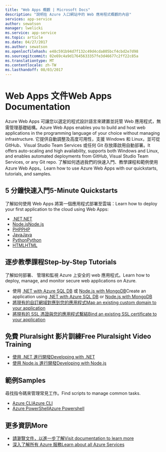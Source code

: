 ```yaml
---
title: "Web Apps 概觀 | Microsoft Docs"
description: "說明在 Azure 入口網站中的 Web 應用程式概觀的內容"
services: app-service
author: sewatson
manager: lwelicki
ms.service: app-service
ms.topic: article
ms.date: 04/27/2017
ms.author: sewatson
ms.openlocfilehash: e48c591b94d7f132c49d4cda805bcf4cbd2e7d98
ms.sourcegitcommit: 02e69c4a9d17645633357fe3d46677c2ff22c85a
ms.translationtype: MT
ms.contentlocale: zh-TW
ms.lasthandoff: 08/03/2017
---
```

# <a name="web-apps-documentation"></a><span data-ttu-id="8bcff-103">Web Apps 文件</span><span class="sxs-lookup"><span data-stu-id="8bcff-103">Web Apps Documentation</span></span>

<span data-ttu-id="8bcff-104">Azure Web Apps 可讓您以選定的程式設計語言來建置並託管 Web 應用程式，無需管理基礎結構。</span><span class="sxs-lookup"><span data-stu-id="8bcff-104">Azure Web Apps enables you to build and host web applications in the programming language of your choice without managing infrastructure.</span></span> <span data-ttu-id="8bcff-105">它提供自動調整及高度可用性，支援 Windows 和 Linux，並可從 GitHub、Visual Studio Team Services 或任何 Git 存放庫啟用自動部署。</span><span class="sxs-lookup"><span data-stu-id="8bcff-105">It offers auto-scaling and high availability, supports both Windows and Linux, and enables automated deployments from GitHub, Visual Studio Team Services, or any Git repo.</span></span> <span data-ttu-id="8bcff-106">了解如何透過我們的快速入門、教學課程和範例使用 Azure Web Apps。</span><span class="sxs-lookup"><span data-stu-id="8bcff-106">Learn how to use Azure Web Apps with our quickstarts, tutorials, and samples.</span></span>

## <a name="5-minute-quickstarts"></a><span data-ttu-id="8bcff-107">5 分鐘快速入門</span><span class="sxs-lookup"><span data-stu-id="8bcff-107">5-Minute Quickstarts</span></span>

<span data-ttu-id="8bcff-108">了解如何使用 Web Apps 將第一個應用程式部署至雲端：</span><span class="sxs-lookup"><span data-stu-id="8bcff-108">Learn how to deploy your first application to the cloud using Web Apps:</span></span>

- [<span data-ttu-id="8bcff-109">.NET</span><span class="sxs-lookup"><span data-stu-id="8bcff-109">.NET</span></span>](/azure/app-service-web/app-service-web-get-started-dotnet)
- [<span data-ttu-id="8bcff-110">Node.js</span><span class="sxs-lookup"><span data-stu-id="8bcff-110">Node.js</span></span>](/azure/app-service-web/app-service-web-get-started-nodejs)
- [<span data-ttu-id="8bcff-111">PHP</span><span class="sxs-lookup"><span data-stu-id="8bcff-111">PHP</span></span>](/azure/app-service-web/app-service-web-get-started-php)
- [<span data-ttu-id="8bcff-112">Java</span><span class="sxs-lookup"><span data-stu-id="8bcff-112">Java</span></span>](/azure/app-service-web/app-service-web-get-started-java)
- [<span data-ttu-id="8bcff-113">Python</span><span class="sxs-lookup"><span data-stu-id="8bcff-113">Python</span></span>](/azure/app-service-web/app-service-web-get-started-python)
- [<span data-ttu-id="8bcff-114">HTML</span><span class="sxs-lookup"><span data-stu-id="8bcff-114">HTML</span></span>](/azure/app-service-web/app-service-web-get-started-html)

## <a name="step-by-step-tutorials"></a><span data-ttu-id="8bcff-115">逐步教學課程</span><span class="sxs-lookup"><span data-stu-id="8bcff-115">Step-by-Step Tutorials</span></span>

<span data-ttu-id="8bcff-116">了解如何部署、 管理和監視 Azure 上安全的 web 應用程式。</span><span class="sxs-lookup"><span data-stu-id="8bcff-116">Learn how to deploy, manage, and monitor secure web applications on Azure.</span></span>

- <span data-ttu-id="8bcff-117">使用 [.NET with Azure SQL DB](/azure/app-service-web/app-service-web-tutorial-dotnet-sqldatabase) 或 [Node.js with MongoDB](/azure/app-service-web/app-service-web-tutorial-nodejs-mongodb-app)</span><span class="sxs-lookup"><span data-stu-id="8bcff-117">Create an application using [.NET with Azure SQL DB](/azure/app-service-web/app-service-web-tutorial-dotnet-sqldatabase) or [Node.js with MongoDB](/azure/app-service-web/app-service-web-tutorial-nodejs-mongodb-app)</span></span>
- [<span data-ttu-id="8bcff-118">將現有的自訂網域對應到您的應用程式</span><span class="sxs-lookup"><span data-stu-id="8bcff-118">Map an existing custom domain to your application</span></span>](/azure/app-service-web/app-service-web-tutorial-custom-domain)
- [<span data-ttu-id="8bcff-119">將現有的 SSL 憑證與您的應用程式繫結</span><span class="sxs-lookup"><span data-stu-id="8bcff-119">Bind an existing SSL certificate to your application</span></span>](/azure/app-service-web/app-service-web-tutorial-custom-SSL)

## <a name="free-pluralsight-video-training"></a><span data-ttu-id="8bcff-120">免費 Pluralsight 影片訓練</span><span class="sxs-lookup"><span data-stu-id="8bcff-120">Free Pluralsight Video Training</span></span>

- [<span data-ttu-id="8bcff-121">使用 .NET 進行開發</span><span class="sxs-lookup"><span data-stu-id="8bcff-121">Developing with .NET</span></span>](https://www.pluralsight.com/courses/developing-dotnet-microsoft-azure-getting-started?twoid=d6abac77-7dcc-4d33-9e03-f85e78989f02)
- [<span data-ttu-id="8bcff-122">使用 Node.js 進行開發</span><span class="sxs-lookup"><span data-stu-id="8bcff-122">Developing with Node.js</span></span>](https://www.pluralsight.com/courses/developing-nodejs-microsoft-azure-getting-started?twoid=d6abac77-7dcc-4d33-9e03-f85e78989f02)

## <a name="samples"></a><span data-ttu-id="8bcff-123">範例</span><span class="sxs-lookup"><span data-stu-id="8bcff-123">Samples</span></span>

<span data-ttu-id="8bcff-124">尋找指令碼來管理常見工作。</span><span class="sxs-lookup"><span data-stu-id="8bcff-124">Find scripts to manage common tasks.</span></span>

- [<span data-ttu-id="8bcff-125">Azure CLI</span><span class="sxs-lookup"><span data-stu-id="8bcff-125">Azure CLI</span></span>](/azure/app-service-web/app-service-cli-sample)
- [<span data-ttu-id="8bcff-126">Azure PowerShell</span><span class="sxs-lookup"><span data-stu-id="8bcff-126">Azure Powershell</span></span>](/azure/app-service-web/app-service-powershell-samples)

## <a name="more"></a><span data-ttu-id="8bcff-127">更多資訊</span><span class="sxs-lookup"><span data-stu-id="8bcff-127">More</span></span>

- [<span data-ttu-id="8bcff-128">請瀏覽文件，以進一步了解</span><span class="sxs-lookup"><span data-stu-id="8bcff-128">Visit documentation to learn more</span></span>](/azure/app-service-web/index)
- [<span data-ttu-id="8bcff-129">深入了解所有 Azure 服務</span><span class="sxs-lookup"><span data-stu-id="8bcff-129">Learn about all Azure Services</span></span>](https://aka.ms/j3wr7y)